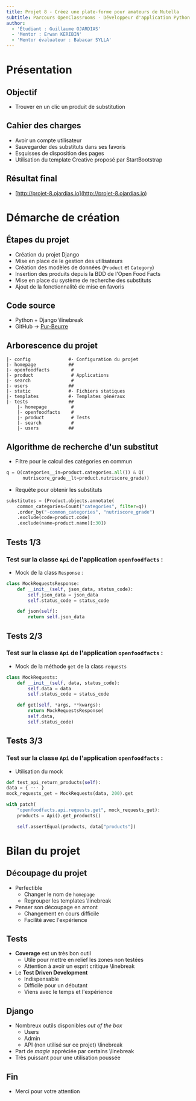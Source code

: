 ```yaml
---
title: Projet 8 - Créez une plate-forme pour amateurs de Nutella
subtitle: Parcours OpenClassrooms - Développeur d'application Python
author:
  - 'Étudiant : Guillaume OJARDIAS'
  - 'Mentor : Erwan KERIBIN'
  - 'Mentor évaluateur : Babacar SYLLA'
---
```


# Présentation

## Objectif

- Trouver en un clic un produit de substitution

## Cahier des charges

- Avoir un compte utilisateur
- Sauvegarder des substituts dans ses favoris
- Esquisses de disposition des pages
- Utilisation du template Creative proposé par StartBootstrap

## Résultat final

- [http://projet-8.ojardias.io](http://projet-8.ojardias.io)

# Démarche de création

## Étapes du projet

- Création du projet Django
- Mise en place de le gestion des utilisateurs
- Création des modèles de données (`Product` et `Category`)
- Insertion des produits depuis la BDD de l'Open Food Facts
- Mise en place du système de recherche des substituts
- Ajout de la fonctionnalité de mise en favoris

## Code source

- Python + Django
\linebreak
- GitHub -> [Pur-Beurre](https://github.com/GuillaumeOj/Pur-Beurre)

## Arborescence du projet

```
|- config              #- Configuration du projet
|- homepage            ##
|- openfoodfacts        #
|- product              # Applications
|- search               #
|- users               ##
|- static              #- Fichiers statiques
|- templates           #- Templates généraux
|- tests               ##
    |- homepage         #
    |- openfoodfacts    #
    |- product          # Tests
    |- search           #
    |- users           ##
```

## Algorithme de recherche d'un substitut

- Filtre pour le calcul des catégories en commun
```python
q = Q(categories__in=product.categories.all()) & Q(
      nutriscore_grade__lt=product.nutriscore_grade))

```

- Requête pour obtenir les substituts
```python
substitutes = (Product.objects.annotate(
    common_categories=Count("categories", filter=q))
    .order_by("-common_categories", "nutriscore_grade")
    .exclude(code=product.code)
    .exclude(name=product.name)[:30])
```

## Tests 1/3

### Test sur la classe `Api` de l'application `openfoodfacts` :

- Mock de la class `Response` :

```python
class MockRequestsResponse:
    def __init__(self, json_data, status_code):
        self.json_data = json_data
        self.status_code = status_code

    def json(self):
        return self.json_data
```

## Tests 2/3

### Test sur la classe `Api` de l'application `openfoodfacts` :

- Mock de la méthode `get` de la class `requests`

```python
class MockRequests:
    def __init__(self, data, status_code):
        self.data = data
        self.status_code = status_code

    def get(self, *args, **kwargs):
        return MockRequestsResponse(
		self.data,
		self.status_code)
```

## Tests 3/3

### Test sur la classe `Api` de l'application `openfoodfacts` :

- Utilisation du mock

```python
def test_api_return_products(self):
data = { ··· }
mock_requests_get = MockRequests(data, 200).get

with patch(
	"openfoodfacts.api.requests.get", mock_requests_get):
    products = Api().get_products()

    self.assertEqual(products, data["products"])
```

# Bilan du projet

## Découpage du projet

- Perfectible
	- Changer le nom de `homepage`
	- Regrouper les templates
\linebreak
- Penser son découpage en amont
	- Changement en cours difficile
	- Facilité avec l'expérience

## Tests

- **Coverage** est un très bon outil
	- Utile pour mettre en relief les zones non testées
	- Attention à avoir un esprit critique
\linebreak
- Le **Test Driven Development**
	- Indispensable
	- Difficile pour un débutant
	- Viens avec le temps et l'expérience

## Django

- Nombreux outils disponibles *out of the box*
	- Users
	- Admin
	- API (non utilisé sur ce projet)
\linebreak
- Part de *magie* appréciée par certains
\linebreak
- Très puissant pour une utilisation poussée

## Fin

- Merci pour votre attention
